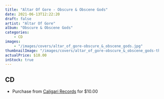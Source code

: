 ```yaml
---
title: "Altar Of Gore - Obscure & Obscene Gods"
date: 2021-06-13T12:22:20
draft: false
artist: "Altar Of Gore"
album: "Obscure & Obscene Gods"
categories:
    - CD
images:
    - "/images/covers/altar_of_gore-obscure_&_obscene_gods.jpg"
thumbnailImage: "/images/covers/altar_of_gore-obscure_&_obscene_gods-thumb.jpg"
actualPrice: $10.00
inStock: true
---
```


## CD
* Purchase from [Caligari Records](https://caligarirecords.storenvy.com/products/31551952-altar-of-gore-obscure-obscene-gods-cd) for $10.00

